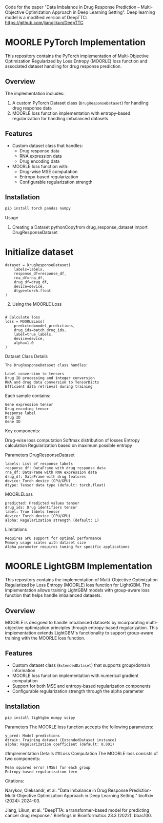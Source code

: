 Code for the paper "Data Imbalance in Drug Response Prediction – Multi-Objective Optimization Approach in Deep Learning Setting".
Deep learning model is a modified version of DeepTTC: https://github.com/jianglikun/DeepTTC

# MOORLE PyTorch Implementation

This repository contains the PyTorch implementation of Multi-Objective Optimization Regularized by Loss Entropy (MOORLE) loss function and associated dataset handling for drug response prediction.

## Overview

The implementation includes:
1. A custom PyTorch Dataset class (`DrugResponseDataset`) for handling drug response data
2. MOORLE loss function implementation with entropy-based regularization for handling imbalanced datasets

## Features

- Custom dataset class that handles:
  - Drug response data
  - RNA expression data
  - Drug encoding data
- MOORLE loss function with:
  - Drug-wise MSE computation
  - Entropy-based regularization
  - Configurable regularization strength

## Installation

```bash
pip install torch pandas numpy
```
Usage
1. Creating a Dataset
pythonCopyfrom drug_response_dataset import DrugResponseDataset

# Initialize dataset
```
dataset = DrugResponseDataset(
    labels=labels,
    response_df=response_df,
    rna_df=rna_df,
    drug_df=drug_df,
    device=device,
    dtype=torch.float
)
```
2. Using the MOORLE Loss

```pythonCopyfrom MOORLELoss import MOORLELoss

# Calculate loss
loss = MOORLELoss(
    predicted=model_predictions,
    drug_ids=batch_drug_ids,
    label=true_labels,
    device=device,
    alpha=1.0
)
```
Dataset Class Details

```
The DrugResponseDataset class handles:

Label conversion to tensors
Drug ID processing and integer conversion
RNA and drug data conversion to TensorDicts
Efficient data retrieval during training
```

Each sample contains:

```
Gene expression tensor
Drug encoding tensor
Response label
Drug ID
Gene ID
```

Key components:

Drug-wise loss computation
Softmax distribution of losses
Entropy calculation
Regularization based on maximum possible entropy

Parameters
DrugResponseDataset

```
labels: List of response labels
response_df: DataFrame with drug response data
rna_df: DataFrame with RNA expression data
drug_df: DataFrame with drug features
device: Torch device (CPU/GPU)
dtype: Tensor data type (default: torch.float)
```
MOORLELoss
```
predicted: Predicted values tensor
drug_ids: Drug identifiers tensor
label: True labels tensor
device: Torch device (CPU/GPU)
alpha: Regularization strength (default: 1)
```
Limitations
```
Requires GPU support for optimal performance
Memory usage scales with dataset size
Alpha parameter requires tuning for specific applications
```

# MOORLE LightGBM Implementation

This repository contains the implementation of Multi-Objective Optimization Regularized by Loss Entropy (MOORLE) loss function for LightGBM. The implementation allows training LightGBM models with group-aware loss function that helps handle imbalanced datasets.

## Overview

MOORLE is designed to handle imbalanced datasets by incorporating multi-objective optimization principles through entropy-based regularization. This implementation extends LightGBM's functionality to support group-aware training with the MOORLE loss function.

## Features

- Custom dataset class (`ExtendedDataset`) that supports group/domain information
- MOORLE loss function implementation with numerical gradient computation
- Support for both MSE and entropy-based regularization components
- Configurable regularization strength through the alpha parameter

## Installation

```bash
pip install lightgbm numpy scipy
```
Parameters
The MOORLE loss function accepts the following parameters:

```
y_pred: Model predictions
dtrain: Training dataset (ExtendedDataset instance)
alpha: Regularization coefficient (default: 0.001)
```

#Implementation Details
##Loss Computation
The MOORLE loss consists of two components:

```
Mean squared error (MSE) for each group
Entropy-based regularization term
```
Citations:

Narykov, Oleksandr, et al. "Data Imbalance in Drug Response Prediction-Multi-Objective Optimization Approach in Deep Learning Setting." bioRxiv (2024): 2024-03.

Jiang, Likun, et al. "DeepTTA: a transformer-based model for predicting cancer drug response." Briefings in Bioinformatics 23.3 (2022): bbac100.
